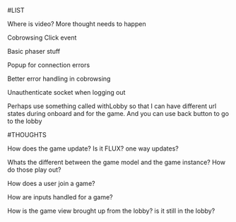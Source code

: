 #LIST

Where is video? More thought needs to happen

Cobrowsing Click event

Basic phaser stuff

Popup for connection errors

Better error handling in cobrowsing

Unauthenticate socket when logging out

Perhaps use something called withLobby so that I can have different url states during onboard and for the game. And you can use back button to go to the lobby 

#THOUGHTS

How does the game update? Is it FLUX? one way updates?

Whats the different between the game model and the game instance? How do those play out?

How does a user join a game?

How are inputs handled for a game?

How is the game view brought up from the lobby? is it still in the lobby?